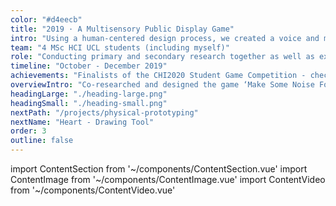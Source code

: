 ```yaml
---
color: "#d4eecb"
title: "2019 · A Multisensory Public Display Game"
intro: "Using a human-centered design process, we created a voice and movement controlled group game that teaches people about extinct animals, their role in distinction and promotes behavioural change. A group of 3 people collaborates to steer an endangered animal safely through its habitat (by making noises), while avoiding harmful objects and collecting items that positively contribute to this animals’ life (by moving). *This project was part of my Masters’ HCI at the University College of London, where we were asked to submit an innovative, boundary-pushing game. We submitted to the CHI2020 Student Game Competition, where our paper was accepted and we were selected as one of the three winners."
team: "4 MSc HCI UCL students (including myself)"
role: "Conducting primary and secondary research together as well as exploring ideas through sketching, creating multiple interactive prototypes and iterative testing."
timeline: "October - December 2019"
achievements: "Finalists of the CHI2020 Student Game Competition - check out our published paper"
overviewIntro: "Co-researched and designed the game ‘Make Some Noise For Nature’ to raise awareness for animal extinction and promote behavioural change. We became finalists of the CHI2020 Game Competition."
headingLarge: "./heading-large.png"
headingSmall: "./heading-small.png"
nextPath: "/projects/physical-prototyping"
nextName: "Heart - Drawing Tool"
order: 3
outline: false
---
```

import ContentSection from '~/components/ContentSection.vue'
import ContentImage from '~/components/ContentImage.vue'
import ContentVideo from '~/components/ContentVideo.vue'

<content-video url="https://player.vimeo.com/video/440793659" size="wide" caption="THIS VIDEO SHOWS HOW WE DESIGNED THE GAME"/>

<content-video url="https://player.vimeo.com/video/440793682" size="wide" caption="THIS VIDEO SHOWS A TRAILER OF HOW THE GAME IS PLAYED IN OUR FINAL DESIGN"/>

<content-section>
  <template v-slot:title>
    The problem
  </template>
  <template v-slot:body>
    <p>
      Research shows that animal extinction has never been this fast-paced. Many people are aware of global warming and really interested in nature but lack knowledge on how they actually can make a difference and change their behaviour in daily life. Existing environmental games seem to show potential in supporting behavioural change, but contain too much information and are found not immersive enough, presumably limiting their effectiveness.
    </p>
  </template>
</content-section>

<content-section>
  <template v-slot:title>
    Challenge
  </template>
  <template v-slot:body>
    <p>
      How can we raise awareness and build knowledge about limiting animal extinction through a playful and engaging game experience that teaches concrete actions? We wanted to reach a wide audience interested in helping endangered animals and decided to locate our game in public educational spaces. We found that mostly Young Creatives visited these places and decided to design initially for this user group as they also may pass on their knowledge as potential parents of future generations.   
    </p>
  </template>
</content-section>

<content-section>
  <template v-slot:title>
    Research and requirements
  </template>
  <template v-slot:body>
    <p>
      A review of previous research on successful games informed initial requirements. To verify these requirements with our user group, we surveyed 65 Young Creatives on their preferences regarding gaming, museums, input modalities and technology usage. We also asked about their interest in the environment, extinction and education in this. Results indicated that our user group experienced difficulties in behaving ecologically, wanted to learn more about helping endangered animals, and were hesitant in playing voice-controlled games.
    </p>
    <p>
      Based on these results and existing research, we established the design requirements. The game should:
    </p>
    <ul>
      <li>
        Support social interaction, experiential learning and a feeling of meaningfulness
      </li>
      <li>
        Be engaging to increase empathy and awareness
      </li>
      <li>
        Be played as a group to increase motivation, engagement and trigger collective action
      </li>
      <li>
        Potentially be voice controlled, as this was found highly engaging and innovative, while never been used in group contexts
      </li>
      <li>
        Potentially be controlled by movement to enhance expression of emotions with other players, making it more meaningful and engaging
      </li>
      <li>
        Be played with smartphones (to easily access multiple sensors as input modalities), in combination with a shared display 
      </li>
    </ul>
    <p>
      Using our findings, we created a persona representing the needs and pain points of our users to support us in design decisions.
    </p>
  </template>
</content-section>

<content-image size="normal" caption="PERSONA REPRESENTING OUR USER GROUP TO INFORM DESIGN">
  <g-image src="./1.jpg" />
</content-image>

<content-section>
  <template v-slot:title>
    Carving out our concept
  </template>
  <template v-slot:body>
    <p>
      First, we individually brainstormed ideas of potential games and approaches. We evaluated these ideas using a 2x2 matrix on feasibility and novelty. 
    </p>
    <p>
      Eventually, we combined components of multiple ideas which led to our idea of the ‘follow the path’ style game where a group of players navigate an animal through its habitat, collecting and avoiding meaningful items. Our idea was to teach people how to collaborate in taking action against animal extinction and provide concrete and recognisable examples. The objects were related to everyday items players use, and running across harmful ones decreased the ‘health level’ of the animal to increase awareness and empathy of the actual impact and facilitate transition to real-life actions. ‘Collect items’ represented the opposite, showing concrete solutions players could implement in their own life.
    </p>
    <p>
      However, we were not sure about the input modalities, as survey results showed hesitation around voice-input by our user group while in earlier research this was truly enjoyed. We decided to do early user tests to explore different modes of interacting with the game.
    </p>
  </template>
</content-section>

<content-image size="wide" caption="EVALUATION OF IDEAS BY 2 X 2 MATRIX">
  <g-image src="./2.jpg" />
</content-image>

<content-section>
  <template v-slot:title>
    Early user tests
  </template>
  <template v-slot:body>
    <p>
      To conduct the tests, we created a quick paper prototype of our game idea and used our sketches to explain the game and provide context. We asked a group of 3 people to play the game using different interactions, while one of us mocked the movements of the animal in the game.
    </p>
  </template>
</content-section>

<content-image size="full" caption="PAPER PROTOTYPE AND USERTEST">
  <g-image src="./3.jpg" />
</content-image>

<content-section>
  <template v-slot:body>
    <p>
      Our user tests showed that players liked the general idea of our game and particularly enjoyed the social aspect of steering the animal together and having individual roles to control directions by their voice. Jumping together to avoid items was found very engaging, as it evoked a feeling or demonstrating against animal extinction. However, an interaction to collect items was missing, causing less awareness on helpful items.
    </p>
  </template>
</content-section>

<content-section>
  <template v-slot:title>
    Refining our game
  </template>
  <template v-slot:body>
    <p>
      As our early usertest had largely validated our game idea, we refined our game concept and explored how we could enhance education and transition of behaviour after the game. We individually sketched our ideas of the entire game journey in multiple storyboards (e.g. encountering, getting information about animals, starting the game, levels, post-game interactions). We assembled all sketches, silently voted them individually and created a timeline together afterwards containing the best ideas.
    </p>
  </template>
</content-section>

<content-image size="wide" caption="DECIDING ON THE GAME JOURNEY">
  <g-image src="./4.jpg" />
</content-image>

<content-section>
  <template v-slot:body>
    <p>
      We then created wireframes of important interactions before and after the game, such as information about the animal, choosing your favourite animal, and receiving practical tips a week after having played the game. These wireframes were discussed with five participants and refined. 
    </p>
  </template>
</content-section>

<content-image size="wide" caption="WIREFRAMES OF INTERACTIONS BEFORE AND AFTER THE GAME">
  <g-image src="./5.jpg" />
</content-image>

<content-section>
  <template v-slot:body>
    <p>
      In parallel, a teammember created a high fidelity prototype of the game itself in Unity and combined this with our refined wireframes to allow testing of the whole game interaction. 
    </p>
  </template>
</content-section>

<content-image size="wide" caption="GAME DESIGN AND MOCK UP OF GAMEPLAY">
  <g-image src="./6.jpg" />
</content-image>

<content-section>
  <template v-slot:title>
    Evaluationg our game
  </template>
  <template v-slot:body>
    <p>
      We conducted a final Wizard-of-Oz user test with three participants that played the game on a big screen from beginning to end, while we secretly controlled the animal with a keyboard. Again participants controlled the animal with their voice, but now collaborated in jumping and bending movements to avoid and collect. Players said that the game itself forced them “to move physically and mentally to help the animal” and was challenging and fun. They also found the information about the animal really useful as well as the practical post-game tips on helping the animal after the game. 
    </p>
  </template>
</content-section>

<content-image size="wide">
  <g-image src="./7.jpg" />
</content-image>

<content-section>
  <template v-slot:title>
    Learnings and outcomes
  </template>
  <template v-slot:body>
    <ul>
      <li>
        The game seemed to lead to higher awareness and willingness in players to take action to protect endangered animals. If we had more time, I would have liked to test its actual effect on behavioural change and how to ameliorate this by personalising the collect/avoid objects
      </li>
      <li>
        I learned to not discard good ideas before testing it on users as Young Creatives first seemed reluctant of playing games with their voice but loved it during user tests
      </li>
      <li>
        We became finalists of the CHI2020 Student Game Competition!
      </li>
    </ul>
  </template>
</content-section>

